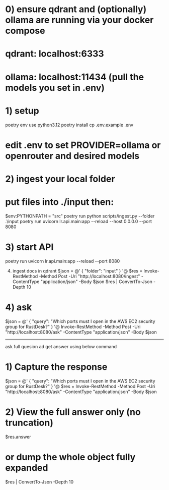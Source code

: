 # 0) ensure qdrant and (optionally) ollama are running via your docker compose
#    qdrant:  localhost:6333
#    ollama:  localhost:11434   (pull the models you set in .env)

# 1) setup
poetry env use python3.12
poetry install
cp .env.example .env
# edit .env to set PROVIDER=ollama or openrouter and desired models

# 2) ingest your local folder
# put files into ./input then:
$env:PYTHONPATH = "src"
poetry run python scripts/ingest.py --folder .\input
poetry run uvicorn lr.api.main:app --reload --host 0.0.0.0 --port 8080


# 3) start API
poetry run uvicorn lr.api.main:app --reload --port 8080

4) ingest docs in qdrant
$json = @'
{
  "folder": "input"
}
'@
$res = Invoke-RestMethod -Method Post -Uri "http://localhost:8080/ingest" -ContentType "application/json" -Body $json
$res | ConvertTo-Json -Depth 10

# 4) ask
$json = @'
{ "query": "Which ports must I open in the AWS EC2 security group for RustDesk?" }
'@
Invoke-RestMethod -Method Post -Uri "http://localhost:8080/ask" -ContentType "application/json" -Body $json

-----------------------------------------------------------
ask full quesion ad get answer using  below command

# 1) Capture the response
$json = @'
{ "query": "Which ports must I open in the AWS EC2 security group for RustDesk?" }
'@
$res = Invoke-RestMethod -Method Post -Uri "http://localhost:8080/ask" -ContentType "application/json" -Body $json

# 2) View the full answer only (no truncation)
$res.answer

# or dump the whole object fully expanded
$res | ConvertTo-Json -Depth 10
